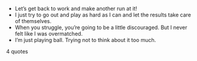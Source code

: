  - Let’s get back to work and make another run at it!
 - I just try to go out and play as hard as I can and let the results take care of themselves.
 - When you struggle, you’re going to be a little discouraged. But I never felt like I was overmatched.
 - I’m just playing ball. Trying not to think about it too much.

4 quotes